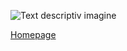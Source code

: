 <script id= "MathJax-script" async src="https://cdn.jsdelivr.net/npm/mathjax@3/es5/tex-mml-chtml.js"> </script>

![Text descriptiv imagine](https://metricop.com/cdn/shop/articles/trimble-total-station.jpg?v=1677673954&width=1100)


[Homepage](index.md)
